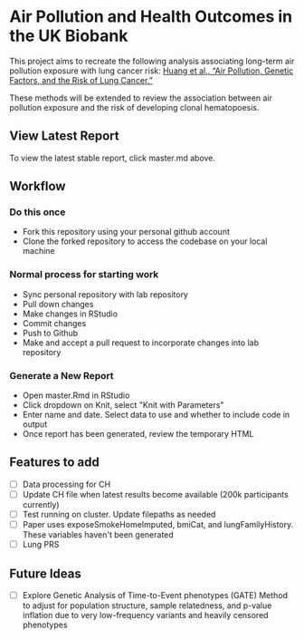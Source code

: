 # Air Pollution and Health Outcomes in the UK Biobank
This project aims to recreate the following analysis associating long-term air pollution exposure with lung cancer risk: 
[Huang et al., “Air Pollution, Genetic Factors, and the Risk of Lung Cancer.”](https://www.atsjournals.org/doi/10.1164/rccm.202011-4063OC)

These methods will be extended to review the association between air pollution exposure and the risk of developing clonal hematopoesis.

## View Latest Report
To view the latest stable report, click master.md above.

## Workflow
### Do this once
- Fork this repository using your personal github account
- Clone the forked repository to access the codebase on your local machine
### Normal process for starting work
- Sync personal repository with lab repository
- Pull down changes
- Make changes in RStudio
- Commit changes
- Push to Github
- Make and accept a pull request to incorporate changes into lab repository

### Generate a New Report
- Open master.Rmd in RStudio
- Click dropdown on Knit, select "Knit with Parameters"
- Enter name and date. Select data to use and whether to include code in output
- Once report has been generated, review the temporary HTML

## Features to add
- [ ] Data processing for CH
- [ ] Update CH file when latest results become available (200k participants currently)
- [ ] Test running on cluster. Update filepaths as needed
- [ ] Paper uses exposeSmokeHomeImputed, bmiCat, and lungFamilyHistory. These variables haven't been generated
- [ ] Lung PRS

## Future Ideas
- [ ] Explore Genetic Analysis of Time-to-Event phenotypes (GATE) Method to adjust for population structure, sample relatedness, and p-value inflation due to very low-frequency variants and heavily censored phenotypes
